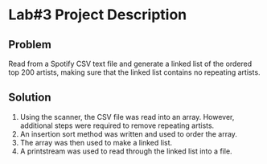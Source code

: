 # Lab#3 Project Description

## Problem  
Read from a Spotify CSV text file and generate a linked list of the ordered top 200 artists, making sure that the linked list contains no repeating artists.

## Solution
1) Using the scanner, the CSV file was read into an array.  However, additional steps were required to remove repeating artists.  
2) An insertion sort method was written and used to order the array.
3) The array was then used to make a linked list.
4) A printstream was used to read through the linked list into a file.
